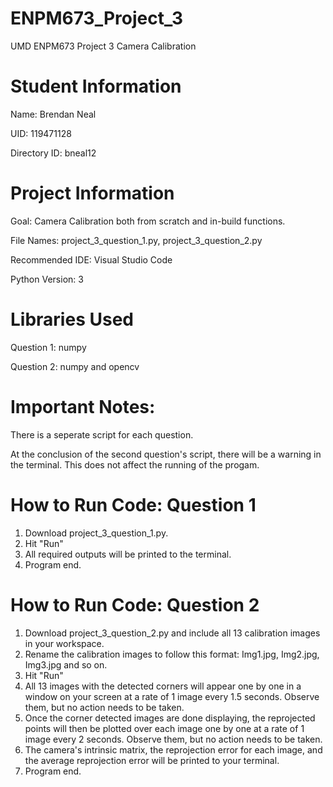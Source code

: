 # ENPM673_Project_3
UMD ENPM673 Project 3 Camera Calibration

# Student Information
Name: Brendan Neal

UID: 119471128

Directory ID: bneal12

# Project Information

Goal: Camera Calibration both from scratch and in-build functions.

File Names: project_3_question_1.py, project_3_question_2.py

Recommended IDE: Visual Studio Code

Python Version: 3

# Libraries Used
Question 1: numpy

Question 2: numpy and opencv

# Important Notes:
There is a seperate script for each question.

At the conclusion of the second question's script, there will be a warning in the terminal. This does not affect the running of the progam.

# How to Run Code: Question 1
1. Download project_3_question_1.py.
2. Hit "Run"
3. All required outputs will be printed to the terminal.
4. Program end.

# How to Run Code: Question 2
1. Download project_3_question_2.py and include all 13 calibration images in your workspace.
2. Rename the calibration images to follow this format: Img1.jpg, Img2.jpg, Img3.jpg and so on.
3. Hit "Run"
4. All 13 images with the detected corners will appear one by one in a window on your screen at a rate of 1 image every 1.5 seconds. Observe them, but no action needs to be taken.
5. Once the corner detected images are done displaying, the reprojected points will then be plotted over each image one by one at a rate of 1 image every 2 seconds. Observe them, but no action needs to be taken.
6. The camera's intrinsic matrix, the reprojection error for each image, and the average reprojection error will be printed to your terminal.
7. Program end.


